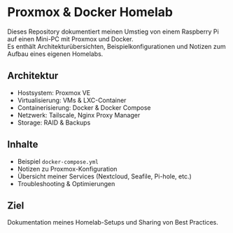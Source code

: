 # Proxmox & Docker Homelab

Dieses Repository dokumentiert meinen Umstieg von einem Raspberry Pi auf einen Mini-PC mit Proxmox und Docker.  
Es enthält Architekturübersichten, Beispielkonfigurationen und Notizen zum Aufbau eines eigenen Homelabs.

## Architektur
- Hostsystem: Proxmox VE
- Virtualisierung: VMs & LXC-Container
- Containerisierung: Docker & Docker Compose
- Netzwerk: Tailscale, Nginx Proxy Manager
- Storage: RAID & Backups

## Inhalte
- Beispiel `docker-compose.yml`
- Notizen zu Proxmox-Konfiguration
- Übersicht meiner Services (Nextcloud, Seafile, Pi-hole, etc.)
- Troubleshooting & Optimierungen

## Ziel
Dokumentation meines Homelab-Setups und Sharing von Best Practices.
